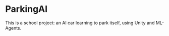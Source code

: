 # ParkingAI
This is a school project: an AI car learning to park itself, using Unity and ML-Agents.

